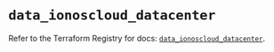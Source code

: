 # `data_ionoscloud_datacenter`

Refer to the Terraform Registry for docs: [`data_ionoscloud_datacenter`](https://registry.terraform.io/providers/ionos-cloud/ionoscloud/6.6.6/docs/data-sources/datacenter).
